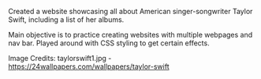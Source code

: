 Created a website showcasing all about American singer-songwriter Taylor Swift, including a list of her albums.

Main objective is to practice creating websites with multiple webpages and nav bar. Played around with CSS styling to get certain effects.





Image Credits:
taylorswift1.jpg - https://24wallpapers.com/wallpapers/taylor-swift
